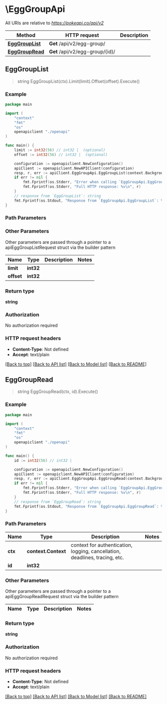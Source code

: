 # \EggGroupApi

All URIs are relative to *https://pokeapi.co/api/v2*

Method | HTTP request | Description
------------- | ------------- | -------------
[**EggGroupList**](EggGroupApi.md#EggGroupList) | **Get** /api/v2/egg-group/ | 
[**EggGroupRead**](EggGroupApi.md#EggGroupRead) | **Get** /api/v2/egg-group/{id}/ | 



## EggGroupList

> string EggGroupList(ctx).Limit(limit).Offset(offset).Execute()



### Example

```go
package main

import (
    "context"
    "fmt"
    "os"
    openapiclient "./openapi"
)

func main() {
    limit := int32(56) // int32 |  (optional)
    offset := int32(56) // int32 |  (optional)

    configuration := openapiclient.NewConfiguration()
    apiClient := openapiclient.NewAPIClient(configuration)
    resp, r, err := apiClient.EggGroupApi.EggGroupList(context.Background()).Limit(limit).Offset(offset).Execute()
    if err != nil {
        fmt.Fprintf(os.Stderr, "Error when calling `EggGroupApi.EggGroupList``: %v\n", err)
        fmt.Fprintf(os.Stderr, "Full HTTP response: %v\n", r)
    }
    // response from `EggGroupList`: string
    fmt.Fprintf(os.Stdout, "Response from `EggGroupApi.EggGroupList`: %v\n", resp)
}
```

### Path Parameters



### Other Parameters

Other parameters are passed through a pointer to a apiEggGroupListRequest struct via the builder pattern


Name | Type | Description  | Notes
------------- | ------------- | ------------- | -------------
 **limit** | **int32** |  | 
 **offset** | **int32** |  | 

### Return type

**string**

### Authorization

No authorization required

### HTTP request headers

- **Content-Type**: Not defined
- **Accept**: text/plain

[[Back to top]](#) [[Back to API list]](../README.md#documentation-for-api-endpoints)
[[Back to Model list]](../README.md#documentation-for-models)
[[Back to README]](../README.md)


## EggGroupRead

> string EggGroupRead(ctx, id).Execute()



### Example

```go
package main

import (
    "context"
    "fmt"
    "os"
    openapiclient "./openapi"
)

func main() {
    id := int32(56) // int32 | 

    configuration := openapiclient.NewConfiguration()
    apiClient := openapiclient.NewAPIClient(configuration)
    resp, r, err := apiClient.EggGroupApi.EggGroupRead(context.Background(), id).Execute()
    if err != nil {
        fmt.Fprintf(os.Stderr, "Error when calling `EggGroupApi.EggGroupRead``: %v\n", err)
        fmt.Fprintf(os.Stderr, "Full HTTP response: %v\n", r)
    }
    // response from `EggGroupRead`: string
    fmt.Fprintf(os.Stdout, "Response from `EggGroupApi.EggGroupRead`: %v\n", resp)
}
```

### Path Parameters


Name | Type | Description  | Notes
------------- | ------------- | ------------- | -------------
**ctx** | **context.Context** | context for authentication, logging, cancellation, deadlines, tracing, etc.
**id** | **int32** |  | 

### Other Parameters

Other parameters are passed through a pointer to a apiEggGroupReadRequest struct via the builder pattern


Name | Type | Description  | Notes
------------- | ------------- | ------------- | -------------


### Return type

**string**

### Authorization

No authorization required

### HTTP request headers

- **Content-Type**: Not defined
- **Accept**: text/plain

[[Back to top]](#) [[Back to API list]](../README.md#documentation-for-api-endpoints)
[[Back to Model list]](../README.md#documentation-for-models)
[[Back to README]](../README.md)

